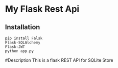 # My Flask Rest Api

## Installation

```
pip install Falsk
Flask-SQLAlchemy
Flask-JWT
python app.py
```
#Description
This is a flask REST API for SQLite Store
